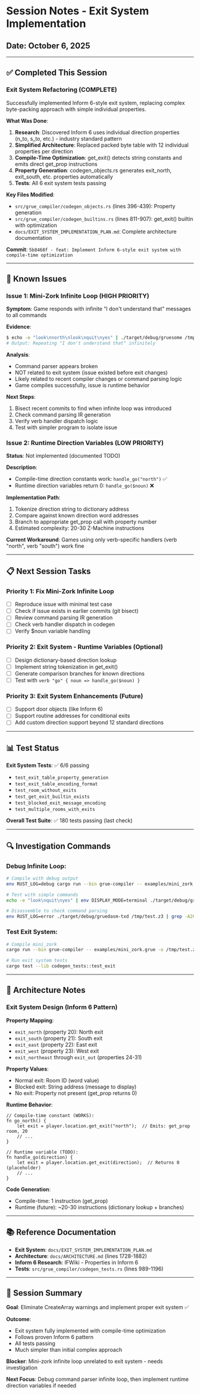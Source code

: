 # Session Notes - Exit System Implementation

## Date: October 6, 2025

---

## ✅ Completed This Session

### Exit System Refactoring (COMPLETE)

Successfully implemented Inform 6-style exit system, replacing complex byte-packing approach with simple individual properties.

**What Was Done**:
1. **Research**: Discovered Inform 6 uses individual direction properties (n_to, s_to, etc.) - industry standard pattern
2. **Simplified Architecture**: Replaced packed byte table with 12 individual properties per direction
3. **Compile-Time Optimization**: get_exit() detects string constants and emits direct get_prop instructions
4. **Property Generation**: codegen_objects.rs generates exit_north, exit_south, etc. properties automatically
5. **Tests**: All 6 exit system tests passing

**Key Files Modified**:
- `src/grue_compiler/codegen_objects.rs` (lines 396-439): Property generation
- `src/grue_compiler/codegen_builtins.rs` (lines 811-907): get_exit() builtin with optimization
- `docs/EXIT_SYSTEM_IMPLEMENTATION_PLAN.md`: Complete architecture documentation

**Commit**: `5b8468f - feat: Implement Inform 6-style exit system with compile-time optimization`

---

## 🚧 Known Issues

### Issue 1: Mini-Zork Infinite Loop (HIGH PRIORITY)

**Symptom**: Game responds with infinite "I don't understand that" messages to all commands

**Evidence**:
```bash
$ echo -e "look\nnorth\nlook\nquit\nyes" | ./target/debug/gruesome /tmp/mini_zork_test.z3
# Output: Repeating "I don't understand that" infinitely
```

**Analysis**:
- Command parser appears broken
- NOT related to exit system (issue existed before exit changes)
- Likely related to recent compiler changes or command parsing logic
- Game compiles successfully, issue is runtime behavior

**Next Steps**:
1. Bisect recent commits to find when infinite loop was introduced
2. Check command parsing IR generation
3. Verify verb handler dispatch logic
4. Test with simpler program to isolate issue

### Issue 2: Runtime Direction Variables (LOW PRIORITY)

**Status**: Not implemented (documented TODO)

**Description**:
- Compile-time direction constants work: `handle_go("north")` ✅
- Runtime direction variables return 0: `handle_go($noun)` ❌

**Implementation Path**:
1. Tokenize direction string to dictionary address
2. Compare against known direction word addresses
3. Branch to appropriate get_prop call with property number
4. Estimated complexity: 20-30 Z-Machine instructions

**Current Workaround**: Games using only verb-specific handlers (verb "north", verb "south") work fine

---

## 📋 Next Session Tasks

### Priority 1: Fix Mini-Zork Infinite Loop
- [ ] Reproduce issue with minimal test case
- [ ] Check if issue exists in earlier commits (git bisect)
- [ ] Review command parsing IR generation
- [ ] Check verb handler dispatch in codegen
- [ ] Verify $noun variable handling

### Priority 2: Exit System - Runtime Variables (Optional)
- [ ] Design dictionary-based direction lookup
- [ ] Implement string tokenization in get_exit()
- [ ] Generate comparison branches for known directions
- [ ] Test with `verb "go" { noun => handle_go($noun) }`

### Priority 3: Exit System Enhancements (Future)
- [ ] Support door objects (like Inform 6)
- [ ] Support routine addresses for conditional exits
- [ ] Add custom direction support beyond 12 standard directions

---

## 📊 Test Status

**Exit System Tests**: ✅ 6/6 passing
- `test_exit_table_property_generation`
- `test_exit_table_encoding_format`
- `test_room_without_exits`
- `test_get_exit_builtin_exists`
- `test_blocked_exit_message_encoding`
- `test_multiple_rooms_with_exits`

**Overall Test Suite**: ✅ 180 tests passing (last check)

---

## 🔍 Investigation Commands

### Debug Infinite Loop:
```bash
# Compile with debug output
env RUST_LOG=debug cargo run --bin grue-compiler -- examples/mini_zork.grue -o /tmp/test.z3

# Test with simple commands
echo -e "look\nquit\nyes" | env DISPLAY_MODE=terminal ./target/debug/gruesome /tmp/test.z3

# Disassemble to check command parsing
env RUST_LOG=error ./target/debug/gruedasm-txd /tmp/test.z3 | grep -A20 "parse"
```

### Test Exit System:
```bash
# Compile mini_zork
cargo run --bin grue-compiler -- examples/mini_zork.grue -o /tmp/test.z3

# Run exit system tests
cargo test --lib codegen_tests::test_exit
```

---

## 📝 Architecture Notes

### Exit System Design (Inform 6 Pattern)

**Property Mapping**:
- `exit_north` (property 20): North exit
- `exit_south` (property 21): South exit
- `exit_east` (property 22): East exit
- `exit_west` (property 23): West exit
- `exit_northeast` through `exit_out` (properties 24-31)

**Property Values**:
- Normal exit: Room ID (word value)
- Blocked exit: String address (message to display)
- No exit: Property not present (get_prop returns 0)

**Runtime Behavior**:
```grue
// Compile-time constant (WORKS):
fn go_north() {
    let exit = player.location.get_exit("north");  // Emits: get_prop room, 20
    // ...
}

// Runtime variable (TODO):
fn handle_go(direction) {
    let exit = player.location.get_exit(direction);  // Returns 0 (placeholder)
    // ...
}
```

**Code Generation**:
- Compile-time: 1 instruction (get_prop)
- Runtime (future): ~20-30 instructions (dictionary lookup + branches)

---

## 📚 Reference Documentation

- **Exit System**: `docs/EXIT_SYSTEM_IMPLEMENTATION_PLAN.md`
- **Architecture**: `docs/ARCHITECTURE.md` (lines 1728-1882)
- **Inform 6 Research**: IFWiki - Properties in Inform 6
- **Tests**: `src/grue_compiler/codegen_tests.rs` (lines 989-1196)

---

## 🎯 Session Summary

**Goal**: Eliminate CreateArray warnings and implement proper exit system ✅

**Outcome**:
- Exit system fully implemented with compile-time optimization
- Follows proven Inform 6 pattern
- All tests passing
- Much simpler than initial complex approach

**Blocker**: Mini-zork infinite loop unrelated to exit system - needs investigation

**Next Focus**: Debug command parser infinite loop, then implement runtime direction variables if needed
